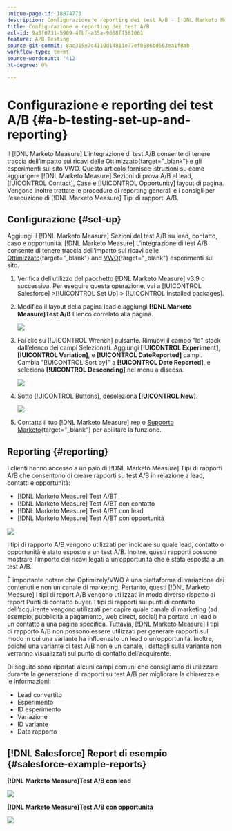 ```yaml
---
unique-page-id: 18874773
description: Configurazione e reporting dei test A/B - [!DNL Marketo Measure] - Documentazione del prodotto
title: Configurazione e reporting dei test A/B
exl-id: 9a3f0731-5909-4fbf-a35a-9608ff561061
feature: A/B Testing
source-git-commit: 8ac315e7c4110d14811e77ef0586bd663ea1f8ab
workflow-type: tm+mt
source-wordcount: '412'
ht-degree: 0%

---
```


# Configurazione e reporting dei test A/B {#a-b-testing-set-up-and-reporting}

Il [!DNL Marketo Measure] L’integrazione di test A/B consente di tenere traccia dell’impatto sui ricavi delle [Ottimizzato](https://optimizely.com/){target="_blank"} e gli esperimenti sul sito VWO. Questo articolo fornisce istruzioni su come aggiungere [!DNL Marketo Measure] Sezioni di prova A/B al lead, [!UICONTROL Contact], Case e [!UICONTROL Opportunity] layout di pagina. Vengono inoltre trattate le procedure di reporting generali e i consigli per l’esecuzione di [!DNL Marketo Measure] Tipi di rapporti A/B.

## Configurazione {#set-up}

Aggiungi il [!DNL Marketo Measure] Sezioni del test A/B su lead, contatto, caso e opportunità. [!DNL Marketo Measure] L’integrazione di test A/B consente di tenere traccia dell’impatto sui ricavi delle [Ottimizzato](https://optimizely.com/){target="_blank"} and [VWO](https://vwo.com/){target="_blank"} esperimenti sul sito.

1. Verifica dell’utilizzo del pacchetto [!DNL Marketo Measure] v3.9 o successiva. Per eseguire questa operazione, vai a [!UICONTROL Salesforce] >[!UICONTROL Set Up] > [!UICONTROL Installed packages].
1. Modifica il layout della pagina lead e aggiungi **[!DNL Marketo Measure]Test A/B** Elenco correlato alla pagina.

   ![](assets/1.png)

1. Fai clic su [!UICONTROL Wrench] pulsante. Rimuovi il campo &quot;Id&quot; stock dall’elenco dei campi Selezionati. Aggiungi **[!UICONTROL Experiment]**, **[!UICONTROL Variation]**, e **[!UICONTROL DateReported]** campi. Cambia &quot;[!UICONTROL Sort by]&quot; a **[!UICONTROL Date Reported]**, e seleziona **[!UICONTROL Descending]** nel menu a discesa.

   ![](assets/2.png)

1. Sotto [!UICONTROL Buttons], deseleziona **[!UICONTROL New]**.

   ![](assets/3.png)

1. Contatta il tuo [!DNL Marketo Measure] rep o [Supporto Marketo](https://nation.marketo.com/t5/support/ct-p/Support){target="_blank"} per abilitare la funzione.

## Reporting {#reporting}

I clienti hanno accesso a un paio di [!DNL Marketo Measure] Tipi di rapporti A/B che consentono di creare rapporti su test A/B in relazione a lead, contatti e opportunità:

* [!DNL Marketo Measure] Test A/BT
* [!DNL Marketo Measure] Test A/BT con contatto
* [!DNL Marketo Measure] Test A/BT con lead
* [!DNL Marketo Measure] Test A/BT con opportunità

![](assets/4.png)

I tipi di rapporto A/B vengono utilizzati per indicare su quale lead, contatto o opportunità è stato esposto a un test A/B. Inoltre, questi rapporti possono mostrare l’importo dei ricavi legati a un’opportunità che è stata esposta a un test A/B.

È importante notare che Optimizely/VWO è una piattaforma di variazione dei contenuti e non un canale di marketing. Pertanto, questi [!DNL Marketo Measure] I tipi di report A/B vengono utilizzati in modo diverso rispetto ai report Punti di contatto buyer. I tipi di rapporti sui punti di contatto dell’acquirente vengono utilizzati per capire quale canale di marketing (ad esempio, pubblicità a pagamento, web direct, social) ha portato un lead o un contatto a una pagina specifica. Tuttavia, [!DNL Marketo Measure] I tipi di rapporto A/B non possono essere utilizzati per generare rapporti sul modo in cui una variante ha influenzato un lead o un’opportunità. Inoltre, poiché una variante di test A/B non è un canale, i dettagli sulla variante non verranno visualizzati sul punto di contatto dell’acquirente.

Di seguito sono riportati alcuni campi comuni che consigliamo di utilizzare durante la generazione di rapporti su test A/B per migliorare la chiarezza e le informazioni:

* Lead convertito
* Esperimento
* ID esperimento
* Variazione
* ID variante
* Data rapporto

## [!DNL Salesforce] Report di esempio {#salesforce-example-reports}

**[!DNL Marketo Measure]Test A/B con lead**

![](assets/5.png)

**[!DNL Marketo Measure]Test A/B con opportunità**

![](assets/6.png)
